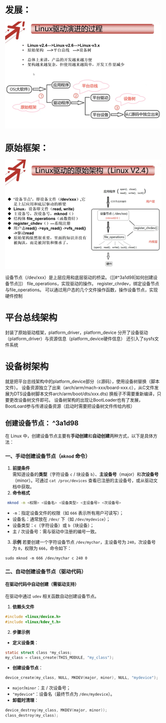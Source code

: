 # 发展：
![](../../../image/驱动框架-1756991438238.webp)


# 原始框架：
![](../../../image/驱动框架-1756991571292.webp)

设备节点（/dev/xxx）是上层应用和底层驱动的桥梁。（[[#^3a1d98|如何创建设备节点]]）
file_operations，实现驱动的操作。
register_chrdev，绑定设备节点与file_operations。
可以通过用户态的几个文件操作函数，操作设备节点，实现硬件控制

# 平台总线架构

封装了原始驱动框架，platform_driver，platform_device
分开了设备驱动（platform_driver）与资源信息（platform_device硬件信息）
还引入了sysfs文件系统

# 设备树架构
就是把平台总线架构中的platform_device部分（c源码），使用设备树替换（脚本文件）。
设备资源独立了出来（arch/arm/mach-xxx/board-xxx.c），从C文件发展为DTS设备树脚本文件arch/arm/boot/dts/xxx.dts)
换板子不需要重新编译，只要更改设备树文件即可。
设备树架构的出现让BootLoader也有了发展，BootLoard参与传递设备资源（启动时需要把设备树文件传给内核）

## 创建设备节点： ^3a1d98
在 Linux 中，创建设备节点主要有**手动创建**和**自动创建**两种方式，以下是具体方法：
### 一、手动创建设备节点（`mknod` 命令）

1. **前提条件**  
需知道设备的**类型**（字符设备 `c` / 块设备 `b`）、**主设备号**（major）和**次设备号**（minor）。可通过 `cat /proc/devices` 查看已注册的主设备号，或从驱动文档中获取。
2. **命令格式**
```sh
 mknod -m <权限> <设备名> <设备类型> <主设备号> <次设备号>
```
- `-m`：指定设备文件的权限（如 `666` 表示所有用户可读写）；
- 设备名：通常放在 `/dev/` 下（如 `/dev/mydevice`）；
- 设备类型：`c`（字符设备）或 `b`（块设备）；
- 主 / 次设备号：需与驱动中注册的编号一致。
3. **示例**
若要创建一个字符设备节点 `/dev/mychar`，主设备号为 `240`，次设备号为 `0`，权限为 `666`，命令如下：
```
sudo mknod -m 666 /dev/mychar c 240 0
```
### 二、自动创建设备节点（驱动代码）
#### 在驱动代码中自动创建（需驱动支持）
在驱动中通过 `udev` 相关函数自动创建设备节点。

1. **依赖头文件**
```c
#include <linux/device.h>
#include <linux/kdev_t.h>
```

2. **步骤示例**

- **定义设备类**：
```c
static struct class *my_class;
my_class = class_create(THIS_MODULE, "my_class");
```
- **创建设备节点**：
```c
device_create(my_class, NULL, MKDEV(major, minor), NULL, "mydevice");
```

- `major`/`minor`：主 / 次设备号；
- `"mydevice"`：设备名（最终节点为 `/dev/mydevice`）。
- **卸载时清理**：

```c
device_destroy(my_class, MKDEV(major, minor));
class_destroy(my_class);
```